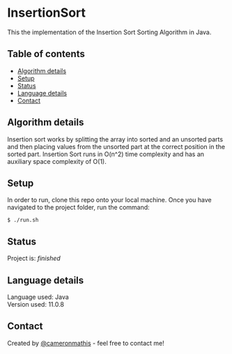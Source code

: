 # InsertionSort
This the implementation of the Insertion Sort Sorting Algorithm in Java.

## Table of contents
* [Algorithm details](#Algorithm-details)
* [Setup](#setup)
* [Status](#status)
* [Language details](#Language-details)
* [Contact](#contact)

## Algorithm details
Insertion sort works by splitting the array into sorted and an unsorted parts and then placing values from the unsorted part at the correct position in the sorted part. Insertion Sort runs in O(n^2) time complexity and has an auxiliary space complexity of O(1).

## Setup
In order to run, clone this repo onto your local machine. Once you have navigated to the project folder, run the command:

	$ ./run.sh

## Status
Project is: _finished_

## Language details
Language used: Java </br>
Version used: 11.0.8

## Contact
Created by [@cameronmathis](https://github.com/cameronmathis/) - feel free to contact me!